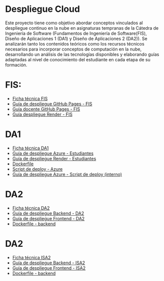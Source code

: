 # Despliegue Cloud

Este proyecto tiene como objetivo abordar conceptos vinculados al despliegue continuo en la nube en asignaturas tempranas de la Cátedra de Ingeniería de Software (Fundamentos de Ingeniería de Software(FIS), Diseño de Aplicaciones 1 (DA1) y Diseño de Aplicaciones 2 (DA2)). Se analizarán tanto los contenidos teóricos como los recursos técnicos necesarios para incorporar conceptos de computación en la nube, desarrollando un análisis de las tecnologías disponibles y elaborando guías adaptadas al nivel de conocimiento del estudiante en cada etapa de su formación.

# FIS:

- [Ficha técnica FIS](./fis/ficha_tecnica_fis.md)
- [Guía de despliegue GitHub Pages - FIS](./fis/guia_despliegue_gh_pages.md)
- [Guía docente GitHub Pages - FIS](./fis/guia_despliegue_docente.md)
- [Guía despliegue Render - FIS](./fis/guia_despliegue_render.md)

# DA1
- [Ficha técnica DA1](./da1/ficha_tecnica_da1.md)
- [Guía de despliegue Azure - Estudiantes](./da1/guia_despliegue_da1_azure.md)
- [Guía de despliegue Render - Estudiantes](./da1/guia_despliegue_da1_render.md)
- [Dockerfile](./da1/ejemplo/Obligatorio_1/dockerfile)
- [Script de deploy - Azure](./da1/ejemplo/Obligatorio_1/deploy.sh)
- [Guía de despliegue Azure - Script de deploy (interno)]()

# DA2
- [Ficha técnica DA2](./da2-isa2/ficha_tecnica_da2.md)
- [Guía de despliegue Backend - DA2](./da2-isa2/guia_despliegue_backend_da2.md)
- [Guía de despliegue Frontend - DA2](./da2-isa2/guia_despliegue_frontend_da2.md)
- [Dockerfile - backend](./da2-isa2/ejemplo/Implementacion/Codigo/Backend/Dockerfile)

# DA2
- [Ficha técnica ISA2](./da2-isa2/ficha_tecnica_isa2.md)
- [Guía de despliegue Backend - ISA2](./da2-isa2/guia_despliegue_backend_da2.md)
- [Guía de despliegue Frontend - ISA2](./da2-isa2/guia_despliegue_frontend_da2.md)
- [Dockerfile - backend](./da2-isa2/ejemplo/Implementacion/Codigo/Backend/Dockerfile)

